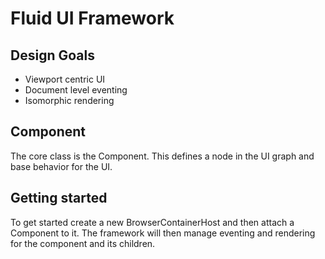 # Fluid UI Framework

## Design Goals

* Viewport centric UI
* Document level eventing
* Isomorphic rendering

## Component

The core class is the Component. This defines a node in the UI graph and base behavior for the UI.

## Getting started

To get started create a new BrowserContainerHost and then attach a Component to it. The framework will then
manage eventing and rendering for the component and its children.